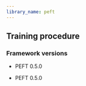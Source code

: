 ```yaml
---
library_name: peft
---
```

## Training procedure

### Framework versions

- PEFT 0.5.0

- PEFT 0.5.0
